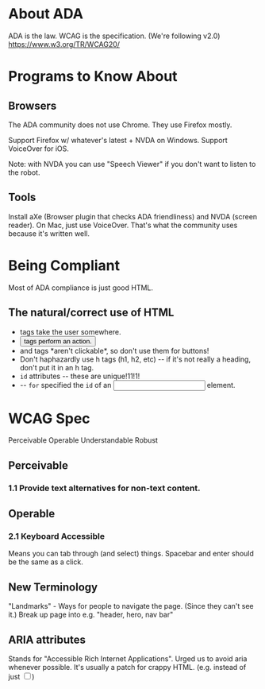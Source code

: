 # About ADA

ADA is the law.
WCAG is the specification. (We're following v2.0) https://www.w3.org/TR/WCAG20/

# Programs to Know About

## Browsers

The ADA community does not use Chrome. They use Firefox mostly.

Support Firefox w/ whatever's latest + NVDA on Windows.
Support VoiceOver for iOS.

Note: with NVDA you can use "Speech Viewer" if you don't want to listen to the robot.

## Tools

Install aXe (Browser plugin that checks ADA friendliness) and NVDA (screen reader).
On Mac, just use VoiceOver. That's what the community uses because it's written well.

# Being Compliant

Most of ADA compliance is just good HTML.

## The natural/correct use of HTML

 - <a> tags take the user somewhere.
 - <button> tags perform an action.
 - <div> and <span> tags *aren't clickable*, so don't use them for buttons!
 - Don't haphazardly use h tags (h1, h2, etc) -- if it's not really a heading, don't put it in an h tag.
 - `id` attributes -- these are unique!11!1!
 - <label for="foo-bar"> -- `for` specified the `id` of an <input> element.

# WCAG Spec

Perceivable
Operable
Understandable
Robust

## Perceivable

### 1.1 Provide text alternatives for non-text content.

## Operable

### 2.1 Keyboard Accessible

Means you can tab through (and select) things.
Spacebar and enter should be the same as a click.

## New Terminology

"Landmarks" - Ways for people to navigate the page. (Since they can't see it.)
Break up page into e.g. "header, hero, nav bar"

## ARIA attributes

Stands for "Accessible Rich Internet Applications".
Urged us to avoid aria whenever possible. It's usually a patch for crappy HTML. (e.g. <span aria-role="checkbox" aria-labelledby="foo-bar" aria-checked="true"> instead of just <input type="checkbox">)

